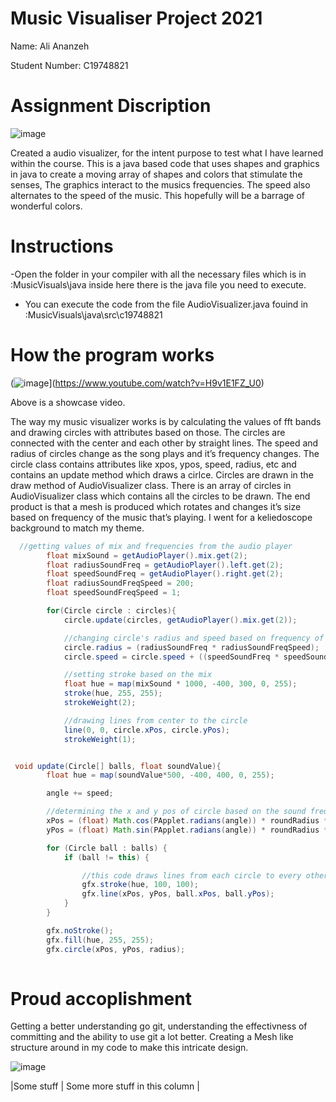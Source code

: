 # Music Visualiser Project 2021

Name: Ali Ananzeh

Student Number: C19748821

# Assignment Discription
![image](https://user-images.githubusercontent.com/72251197/117396434-dfcc6d80-aef1-11eb-8377-96548bf43ef2.png)


Created a audio visualizer, for the intent purpose to test what I have learned within the course. This is a java based code that uses shapes and graphics in java to create a moving array of shapes and colors that stimulate the senses, The graphics interact to the musics frequencies. The speed also alternates to the speed of the music. This hopefully will be a barrage of wonderful colors. 


# Instructions
-Open the folder in your compiler with all the necessary files which is in :MusicVisuals\java inside here there is the java file you need to execute.
- You can execute the code from the file AudioVisualizer.java fouind in :MusicVisuals\java\src\c19748821

# How the program works
(![image](https://user-images.githubusercontent.com/72251197/117396517-07233a80-aef2-11eb-94f9-08c61048241a.png)](https://www.youtube.com/watch?v=H9v1E1FZ_U0)

Above is a showcase video.

The way my music visualizer works is by calculating the values of fft bands and drawing circles with attributes based on those. The circles are connected with the center and each other by straight lines. The speed and radius of circles change as the song plays and it’s frequency changes. 
The circle class contains attributes like xpos, ypos, speed, radius, etc and contains an update method which draws a cirlce. Circles are drawn in the draw method of AudioVisualizer class. There is an array of circles in AudioVisualizer class which contains all the circles to be drawn.
The end product is that a mesh is produced which rotates and changes it’s size based on frequency of the music that’s playing. I went for a keliedoscope background to match my theme.

```Java
  //getting values of mix and frequencies from the audio player
        float mixSound = getAudioPlayer().mix.get(2);
        float radiusSoundFreq = getAudioPlayer().left.get(2);
        float speedSoundFreq = getAudioPlayer().right.get(2);
        float radiusSoundFreqSpeed = 200;
        float speedSoundFreqSpeed = 1;

        for(Circle circle : circles){
            circle.update(circles, getAudioPlayer().mix.get(2));

            //changing circle's radius and speed based on frequency of sound
            circle.radius = (radiusSoundFreq * radiusSoundFreqSpeed);
            circle.speed = circle.speed + ((speedSoundFreq * speedSoundFreqSpeed) / 4);

            //setting stroke based on the mix
            float hue = map(mixSound * 1000, -400, 300, 0, 255);
            stroke(hue, 255, 255);
            strokeWeight(2);

            //drawing lines from center to the circle
            line(0, 0, circle.xPos, circle.yPos);
            strokeWeight(1);


```

```Java

 void update(Circle[] balls, float soundValue){
        float hue = map(soundValue*500, -400, 400, 0, 255);

        angle += speed;

        //determining the x and y pos of circle based on the sound frequency value
        xPos = (float) Math.cos(PApplet.radians(angle)) * roundRadius * 5f;
        yPos = (float) Math.sin(PApplet.radians(angle)) * roundRadius * 3f;

        for (Circle ball : balls) {
            if (ball != this) {

                //this code draws lines from each circle to every other circle, creating a mesh
                gfx.stroke(hue, 100, 100);
                gfx.line(xPos, yPos, ball.xPos, ball.yPos);
            }
        }

        gfx.noStroke();
        gfx.fill(hue, 255, 255);
        gfx.circle(xPos, yPos, radius);
        
```

# Proud accoplishment
Getting a better understanding go git, understanding the effectivness of committing and the ability to use  git a lot better.
Creating a Mesh like structure around in my code to make this intricate design.

![image](https://user-images.githubusercontent.com/72251197/117396468-f246a700-aef1-11eb-88a0-1752c094ed25.png)



|Some stuff | Some more stuff in this column |


